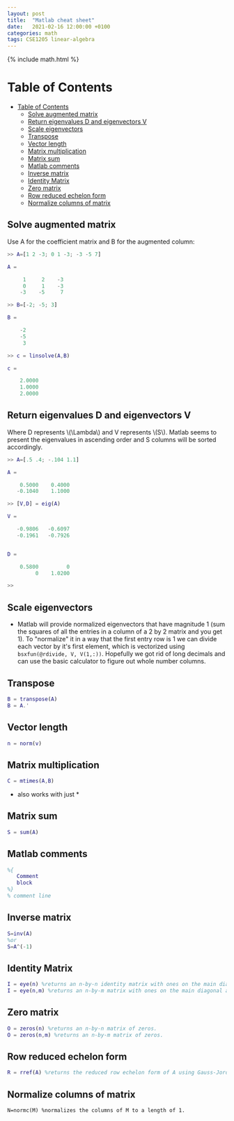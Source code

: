 ```yaml
---
layout: post
title:  "Matlab cheat sheet"
date:   2021-02-16 12:00:00 +0100
categories: math
tags: CSE1205 linear-algebra
---
```

{% include math.html %}
<!--more-->

# Table of Contents
- [Table of Contents](#table-of-contents)
  - [Solve augmented matrix](#solve-augmented-matrix)
  - [Return eigenvalues D and eigenvectors V](#return-eigenvalues-d-and-eigenvectors-v)
  - [Scale eigenvectors](#scale-eigenvectors)
  - [Transpose](#transpose)
  - [Vector length](#vector-length)
  - [Matrix multiplication](#matrix-multiplication)
  - [Matrix sum](#matrix-sum)
  - [Matlab comments](#matlab-comments)
  - [Inverse matrix](#inverse-matrix)
  - [Identity Matrix](#identity-matrix)
  - [Zero matrix](#zero-matrix)
  - [Row reduced echelon form](#row-reduced-echelon-form)
  - [Normalize columns of matrix](#normalize-columns-of-matrix)

## Solve augmented matrix

Use A for the coefficient matrix and B for the augmented column:

```matlab
>> A=[1 2 -3; 0 1 -3; -3 -5 7]

A =

     1     2    -3
     0     1    -3
    -3    -5     7

>> B=[-2; -5; 3]

B =

    -2
    -5
     3

>> c = linsolve(A,B)

c =

    2.0000
    1.0000
    2.0000
```

## Return eigenvalues D and eigenvectors V

Where D represents \\(\Lambda\\) and V represents \\(S\\). Matlab seems to present the eigenvalues in ascending order and S columns will be sorted accordingly.

```matlab
>> A=[.5 .4; -.104 1.1]

A =

    0.5000    0.4000
   -0.1040    1.1000

>> [V,D] = eig(A)

V =

   -0.9806   -0.6097
   -0.1961   -0.7926


D =

    0.5800         0
         0    1.0200

>> 
```

## Scale eigenvectors
* Matlab will provide normalized eigenvectors that have magnitude 1 (sum the squares of all the entries in a column of a 2 by 2 matrix and you get 1). To "normalize" it in a way that the first entry row is 1 we can divide each vector by it's first element, which is vectorized using `bsxfun(@rdivide, V, V(1,:))`. Hopefully we got rid of long decimals and can use the basic calculator to figure out whole number columns.

## Transpose

```matlab
B = transpose(A)
B = A.'
```

## Vector length

```matlab
n = norm(v)
```

## Matrix multiplication

```matlab
C = mtimes(A,B)
```
* also works with just *

## Matrix sum
```matlab
S = sum(A)
```

## Matlab comments

```matlab
%{
   Comment
   block
%}
% comment line
```

## Inverse matrix
```matlab
S=inv(A)
%or
S=A^(-1)
```

## Identity Matrix
```matlab
I = eye(n) %returns an n-by-n identity matrix with ones on the main diagonal and zeros elsewhere.
I = eye(n,m) %returns an n-by-m matrix with ones on the main diagonal and zeros elsewhere.
```

## Zero matrix
```matlab
O = zeros(n) %returns an n-by-n matrix of zeros.
O = zeros(n,m) %returns an n-by-m matrix of zeros.
```

## Row reduced echelon form
```matlab
R = rref(A) %returns the reduced row echelon form of A using Gauss-Jordan elimination with partial pivoting.
```

## Normalize columns of matrix
```
N=normc(M) %normalizes the columns of M to a length of 1.
```